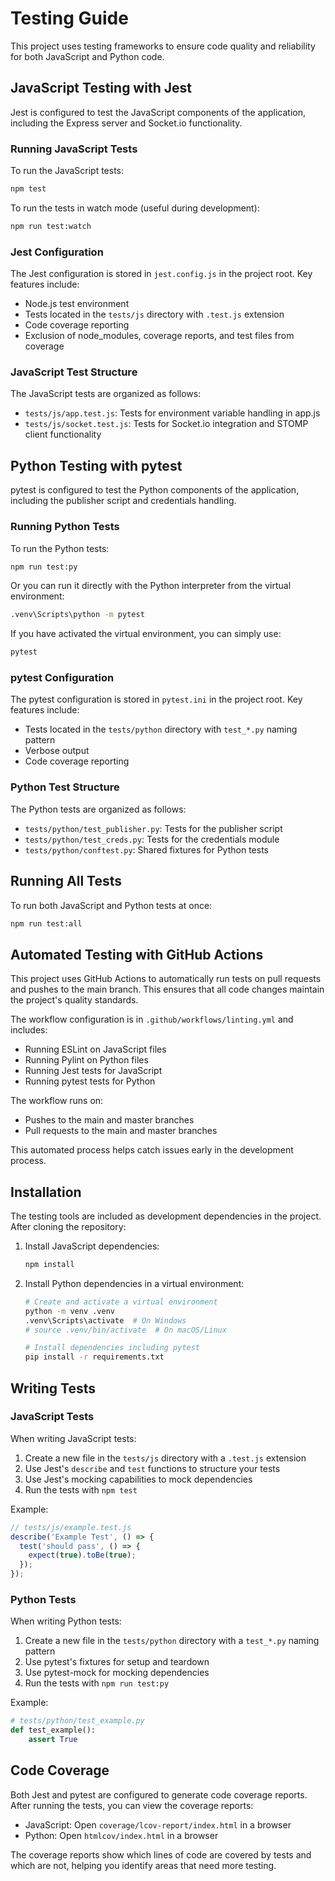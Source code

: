 ﻿# Testing Guide

This project uses testing frameworks to ensure code quality and reliability for both JavaScript and Python code.

## JavaScript Testing with Jest

Jest is configured to test the JavaScript components of the application, including the Express server and Socket.io functionality.

### Running JavaScript Tests

To run the JavaScript tests:

```bash
npm test
```

To run the tests in watch mode (useful during development):

```bash
npm run test:watch
```

### Jest Configuration

The Jest configuration is stored in `jest.config.js` in the project root. Key features include:

- Node.js test environment
- Tests located in the `tests/js` directory with `.test.js` extension
- Code coverage reporting
- Exclusion of node_modules, coverage reports, and test files from coverage

### JavaScript Test Structure

The JavaScript tests are organized as follows:

- `tests/js/app.test.js`: Tests for environment variable handling in app.js
- `tests/js/socket.test.js`: Tests for Socket.io integration and STOMP client functionality

## Python Testing with pytest

pytest is configured to test the Python components of the application, including the publisher script and credentials handling.

### Running Python Tests

To run the Python tests:

```bash
npm run test:py
```

Or you can run it directly with the Python interpreter from the virtual environment:

```bash
.venv\Scripts\python -m pytest
```

If you have activated the virtual environment, you can simply use:

```bash
pytest
```

### pytest Configuration

The pytest configuration is stored in `pytest.ini` in the project root. Key features include:

- Tests located in the `tests/python` directory with `test_*.py` naming pattern
- Verbose output
- Code coverage reporting

### Python Test Structure

The Python tests are organized as follows:

- `tests/python/test_publisher.py`: Tests for the publisher script
- `tests/python/test_creds.py`: Tests for the credentials module
- `tests/python/conftest.py`: Shared fixtures for Python tests

## Running All Tests

To run both JavaScript and Python tests at once:

```bash
npm run test:all
```

## Automated Testing with GitHub Actions

This project uses GitHub Actions to automatically run tests on pull requests and pushes to the main branch. This ensures that all code changes maintain the project's quality standards.

The workflow configuration is in `.github/workflows/linting.yml` and includes:

- Running ESLint on JavaScript files
- Running Pylint on Python files
- Running Jest tests for JavaScript
- Running pytest tests for Python

The workflow runs on:
- Pushes to the main and master branches
- Pull requests to the main and master branches

This automated process helps catch issues early in the development process.

## Installation

The testing tools are included as development dependencies in the project. After cloning the repository:

1. Install JavaScript dependencies:
   ```bash
   npm install
   ```

2. Install Python dependencies in a virtual environment:
   ```bash
   # Create and activate a virtual environment
   python -m venv .venv
   .venv\Scripts\activate  # On Windows
   # source .venv/bin/activate  # On macOS/Linux

   # Install dependencies including pytest
   pip install -r requirements.txt
   ```

## Writing Tests

### JavaScript Tests

When writing JavaScript tests:

1. Create a new file in the `tests/js` directory with a `.test.js` extension
2. Use Jest's `describe` and `test` functions to structure your tests
3. Use Jest's mocking capabilities to mock dependencies
4. Run the tests with `npm test`

Example:

```javascript
// tests/js/example.test.js
describe('Example Test', () => {
  test('should pass', () => {
    expect(true).toBe(true);
  });
});
```

### Python Tests

When writing Python tests:

1. Create a new file in the `tests/python` directory with a `test_*.py` naming pattern
2. Use pytest's fixtures for setup and teardown
3. Use pytest-mock for mocking dependencies
4. Run the tests with `npm run test:py`

Example:

```python
# tests/python/test_example.py
def test_example():
    assert True
```

## Code Coverage

Both Jest and pytest are configured to generate code coverage reports. After running the tests, you can view the coverage reports:

- JavaScript: Open `coverage/lcov-report/index.html` in a browser
- Python: Open `htmlcov/index.html` in a browser

The coverage reports show which lines of code are covered by tests and which are not, helping you identify areas that need more testing.